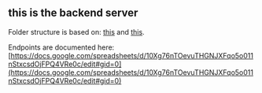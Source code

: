 ## this is the backend server

Folder structure is based on: [this](https://blog.risingstack.com/node-hero-node-js-project-structure-tutorial/) and [this](https://github.com/gothinkster/node-express-realworld-example-app).

Endpoints are documented here: [https://docs.google.com/spreadsheets/d/10Xg76nTOevuTHGNJXFqo5o011nStxcsdOjFPQ4VRe0c/edit#gid=0](https://docs.google.com/spreadsheets/d/10Xg76nTOevuTHGNJXFqo5o011nStxcsdOjFPQ4VRe0c/edit#gid=0)
